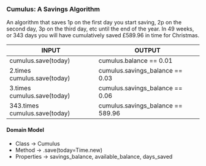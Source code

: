 ### Cumulus: A Savings Algorithm 

An algorithm that saves 1p on the first day you start saving, 2p on the second day, 3p on the third day, etc until the end of the year. In 49 weeks, or 343 days you will have cumulatively saved £589.96 in time for Christmas.

INPUT | OUTPUT
------|-------
cumulus.save(today) | cumulus.balance == 0.01
2.times cumulus.save(today) | cumulus.savings_balance == 0.03
3.times cumulus.save(today) | cumulus.savings_balance == 0.06
343.times cumulus.save(today) | cumulus.savings_balance == 589.96


#### Domain Model

* Class -> Cumulus
* Method -> .save(today=Time.new)
* Properties -> savings_balance, available_balance, days_saved

